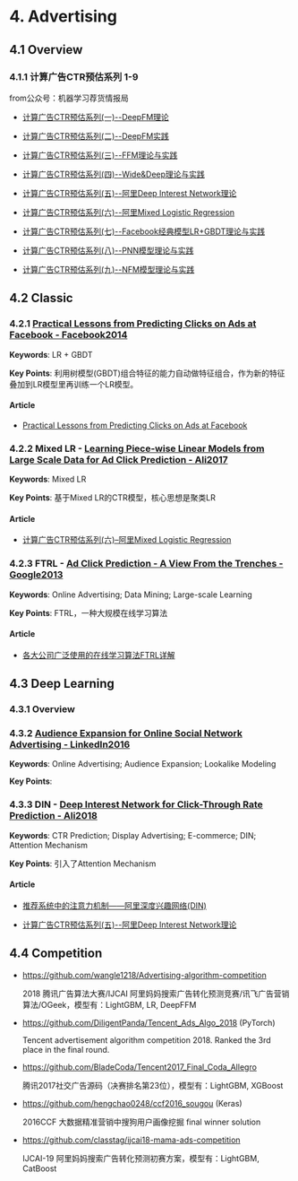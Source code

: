 
# 4. Advertising

## 4.1 Overview

### 4.1.1 计算广告CTR预估系列 1-9 

from公众号：机器学习荐货情报局

- [计算广告CTR预估系列(一)--DeepFM理论](https://mp.weixin.qq.com/s?__biz=MzU0NDgwNzIwMQ==&mid=2247483673&idx=1&sn=256e57219c8d577c61f25221c346053c)

- [计算广告CTR预估系列(二)--DeepFM实践](https://mp.weixin.qq.com/s?__biz=MzU0NDgwNzIwMQ==&mid=2247483677&idx=1&sn=5bf0ac27124f57553cc8c17aa48664c7)

- [计算广告CTR预估系列(三)--FFM理论与实践](https://mp.weixin.qq.com/s?__biz=MzU0NDgwNzIwMQ==&mid=2247483685&idx=1&sn=36de5b8814c7a1ca5d5a19315b3f1ed1)

- [计算广告CTR预估系列(四)--Wide&Deep理论与实践](https://mp.weixin.qq.com/s?__biz=MzU0NDgwNzIwMQ==&mid=2247483689&idx=1&sn=c6e55677fe4ee1983e8f51fb61dffab5)

- [计算广告CTR预估系列(五)--阿里Deep Interest Network理论](https://mp.weixin.qq.com/s?__biz=MzU0NDgwNzIwMQ==&mid=2247483704&idx=1&sn=2b80e3def93056e4afb39cc1e744d18a)

- [计算广告CTR预估系列(六)--阿里Mixed Logistic Regression](https://mp.weixin.qq.com/s?__biz=MzU0NDgwNzIwMQ==&mid=2247483707&idx=1&sn=5810c525e2880edb795543d5b8bd4aa2)

- [计算广告CTR预估系列(七)--Facebook经典模型LR+GBDT理论与实践](https://mp.weixin.qq.com/s?__biz=MzU0NDgwNzIwMQ==&mid=2247483711&idx=1&sn=14e8d906d84de78b249510b33d423b89)

- [计算广告CTR预估系列(八)--PNN模型理论与实践](https://mp.weixin.qq.com/s?__biz=MzU0NDgwNzIwMQ==&mid=2247483719&idx=1&sn=ab9b912145c94ef299bc8484372794e9)

- [计算广告CTR预估系列(九)--NFM模型理论与实践](https://mp.weixin.qq.com/s?__biz=MzU0NDgwNzIwMQ==&mid=2247483738&idx=1&sn=61334a86c12f027cf6964196b62b3e7e)


## 4.2 Classic

### 4.2.1 [Practical Lessons from Predicting Clicks on Ads at Facebook - Facebook2014](http://quinonero.net/Publications/predicting-clicks-facebook.pdf)

**Keywords**: LR + GBDT

**Key Points**: 利用树模型(GBDT)组合特征的能力自动做特征组合，作为新的特征叠加到LR模型里再训练一个LR模型。

#### Article

- [Practical Lessons from Predicting Clicks on Ads at Facebook](http://www.bubuko.com/infodetail-1902390.html)


### 4.2.2 Mixed LR - [Learning Piece-wise Linear Models from Large Scale Data for Ad Click Prediction - Ali2017](https://arxiv.org/abs/1704.05194)

**Keywords**: Mixed LR

**Key Points**: 基于Mixed LR的CTR模型，核心思想是聚类LR

#### Article

- [计算广告CTR预估系列(六)–阿里Mixed Logistic Regression](https://blog.csdn.net/u010352603/article/details/80681239)


### 4.2.3 FTRL - [Ad Click Prediction - A View From the Trenches - Google2013](http://static.googleusercontent.com/media/research.google.com/en/us/pubs/archive/41159.pdf)

**Keywords**: Online Advertising; Data Mining; Large-scale Learning

**Key Points**: FTRL，一种大规模在线学习算法

#### Article

- [各大公司广泛使用的在线学习算法FTRL详解](http://www.cnblogs.com/EE-NovRain/p/3810737.html)


## 4.3 Deep Learning

### 4.3.1 Overview


### 4.3.2 [Audience Expansion for Online Social Network Advertising - LinkedIn2016](https://www.kdd.org/kdd2016/papers/files/adf0483-liuA.pdf)

**Keywords**: Online Advertising; Audience Expansion; Lookalike Modeling

**Key Points**: 


### 4.3.3 DIN - [Deep Interest Network for Click-Through Rate Prediction - Ali2018](https://arxiv.org/abs/1706.06978)

**Keywords**: CTR Prediction; Display Advertising; E-commerce; DIN; Attention Mechanism

**Key Points**: 引入了Attention Mechanism

#### Article

- [推荐系统中的注意力机制——阿里深度兴趣网络(DIN)](https://zhuanlan.zhihu.com/p/51623339)

- [计算广告CTR预估系列(五)--阿里Deep Interest Network理论](https://blog.csdn.net/u010352603/article/details/80590152)


## 4.4 Competition

- <https://github.com/wangle1218/Advertising-algorithm-competition>

    2018 腾讯广告算法大赛/IJCAI 阿里妈妈搜索广告转化预测竞赛/讯飞广告营销算法/OGeek，模型有：LightGBM, LR, DeepFFM

- <https://github.com/DiligentPanda/Tencent_Ads_Algo_2018> (PyTorch)

    Tencent advertisement algorithm competition 2018. Ranked the 3rd place in the final round.

- <https://github.com/BladeCoda/Tencent2017_Final_Coda_Allegro>

    腾讯2017社交广告源码（决赛排名第23位），模型有：LightGBM, XGBoost

- <https://github.com/hengchao0248/ccf2016_sougou> (Keras)

    2016CCF 大数据精准营销中搜狗用户画像挖掘 final winner solution

- <https://github.com/classtag/ijcai18-mama-ads-competition> 

    IJCAI-19 阿里妈妈搜索广告转化预测初赛方案，模型有：LightGBM, CatBoost